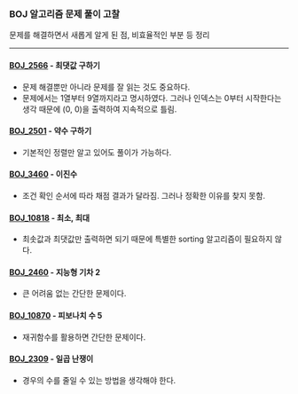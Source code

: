 ### BOJ 알고리즘 문제 풀이 고찰
문제를 해결하면서 새롭게 알게 된 점, 비효율적인 부분 등 정리

---

#### [BOJ_2566](https://www.acmicpc.net/problem/2566) - 최댓값 구하기
- 문제 해결뿐만 아니라 문제를 잘 읽는 것도 중요하다.
- 문제에서는 1열부터 9열까지라고 명시하였다. 그러나 인덱스는 0부터 시작한다는 생각 때문에 (0, 0)을 출력하여 지속적으로 틀림.

#### [BOJ_2501](https://www.acmicpc.net/problem/2501) - 약수 구하기
- 기본적인 정렬만 알고 있어도 풀이가 가능하다.

#### [BOJ_3460](https://www.acmicpc.net/problem/3460) - 이진수
- 조건 확인 순서에 따라 채점 결과가 달라짐. 그러나 정확한 이유를 찾지 못함.

#### [BOJ_10818](https://www.acmicpc.net/problem/10818) - 최소, 최대
- 최솟값과 최댓값만 출력하면 되기 때문에 특별한 sorting 알고리즘이 필요하지 않다.

#### [BOJ_2460](https://www.acmicpc.net/problem/2460) - 지능형 기차 2
- 큰 어려움 없는 간단한 문제이다.

#### [BOJ_10870](https://www.acmicpc.net/problem/10870) - 피보나치 수 5
- 재귀함수를 활용하면 간단한 문제이다.

#### [BOJ_2309](https://www.acmicpc.net/problem/2309) - 일곱 난쟁이
- 경우의 수를 줄일 수 있는 방법을 생각해야 한다.
